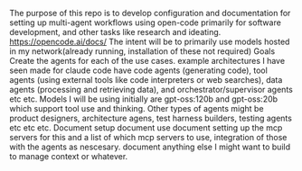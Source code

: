 The purpose of this repo is to develop configuration and documentation for setting up multi-agent workflows using open-code primarily for software development, and other tasks like research and ideating. 
https://opencode.ai/docs/
The intent will be to primarily use models hosted in my network(already running, installation of these not required)
Goals
Create the agents for each of the use cases. 
  example architectures I have seen made for claude code have code agents (generating code), tool agents (using external tools like code interpreters or web searches), data agents (processing and retrieving data), and orchestrator/supervisor agents etc etc. 
  Models I will be using initially are gpt-oss:120b and gpt-oss:20b which support tool use and thinking. 
  Other types of agents might be product designers, architecture agens, test harness builders, testing agents etc etc etc. 
Document setup 
document use 
document setting up the mcp servers for this and a list of which mcp servers to use, integration of those with the agents as nescesary. 
document anything else I might want to build to manage context or whatever. 
